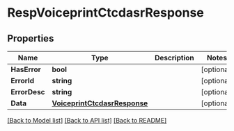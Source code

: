 # RespVoiceprintCtcdasrResponse

## Properties
Name | Type | Description | Notes
------------ | ------------- | ------------- | -------------
**HasError** | **bool** |  | [optional] 
**ErrorId** | **string** |  | [optional] 
**ErrorDesc** | **string** |  | [optional] 
**Data** | [**VoiceprintCtcdasrResponse**](VoiceprintCtcdasrResponse.md) |  | [optional] 

[[Back to Model list]](../README.md#documentation-for-models) [[Back to API list]](../README.md#documentation-for-api-endpoints) [[Back to README]](../README.md)


